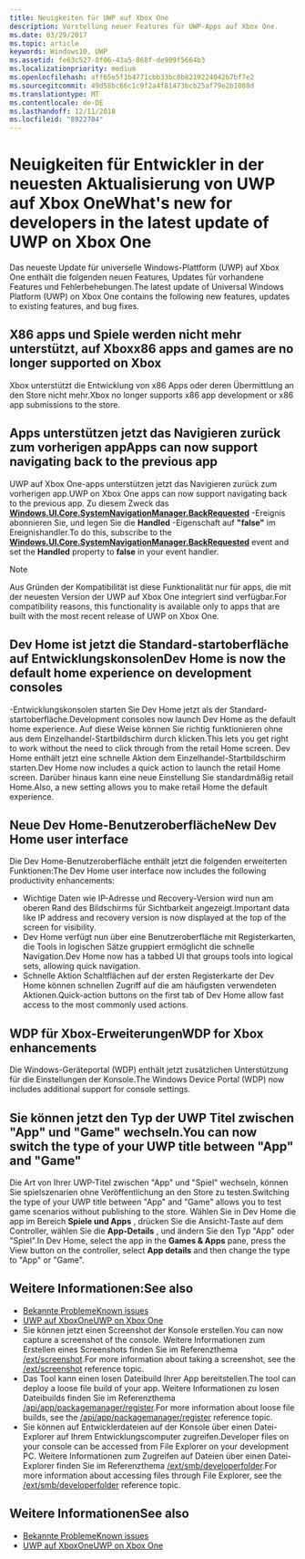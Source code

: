 ```yaml
---
title: Neuigkeiten für UWP auf Xbox One
description: Vorstellung neuer Features für UWP-Apps auf Xbox One.
ms.date: 03/29/2017
ms.topic: article
keywords: Windows10, UWP
ms.assetid: fe63c527-8f06-43a5-868f-de909f5664b3
ms.localizationpriority: medium
ms.openlocfilehash: aff65e5f1b4771cbb33bc8b8219224042b7bf7e2
ms.sourcegitcommit: 49d58bc66c1c9f2a4f81473bcb25af79e2b1088d
ms.translationtype: MT
ms.contentlocale: de-DE
ms.lasthandoff: 12/11/2018
ms.locfileid: "8922704"
---
```

# <a name="whats-new-for-developers-in-the-latest-update-of-uwp-on-xbox-one"></a><span data-ttu-id="caf19-104">Neuigkeiten für Entwickler in der neuesten Aktualisierung von UWP auf Xbox One</span><span class="sxs-lookup"><span data-stu-id="caf19-104">What's new for developers in the latest update of UWP on Xbox One</span></span>

<span data-ttu-id="caf19-105">Das neueste Update für universelle Windows-Plattform (UWP) auf Xbox One enthält die folgenden neuen Features, Updates für vorhandene Features und Fehlerbehebungen.</span><span class="sxs-lookup"><span data-stu-id="caf19-105">The latest update of Universal Windows Platform (UWP) on Xbox One contains the following new features, updates to existing features, and bug fixes.</span></span>

## <a name="x86-apps-and-games-are-no-longer-supported-on-xbox"></a><span data-ttu-id="caf19-106">X86 apps und Spiele werden nicht mehr unterstützt, auf Xbox</span><span class="sxs-lookup"><span data-stu-id="caf19-106">x86 apps and games are no longer supported on Xbox</span></span>  
<span data-ttu-id="caf19-107">Xbox unterstützt die Entwicklung von x86 Apps oder deren Übermittlung an den Store nicht mehr.</span><span class="sxs-lookup"><span data-stu-id="caf19-107">Xbox no longer supports x86 app development or x86 app submissions to the store.</span></span>

## <a name="apps-can-now-support-navigating-back-to-the-previous-app"></a><span data-ttu-id="caf19-108">Apps unterstützen jetzt das Navigieren zurück zum vorherigen app</span><span class="sxs-lookup"><span data-stu-id="caf19-108">Apps can now support navigating back to the previous app</span></span> 
<span data-ttu-id="caf19-109">UWP auf Xbox One-apps unterstützen jetzt das Navigieren zurück zum vorherigen app.</span><span class="sxs-lookup"><span data-stu-id="caf19-109">UWP on Xbox One apps can now support navigating back to the previous app.</span></span> <span data-ttu-id="caf19-110">Zu diesem Zweck das [**Windows.UI.Core.SystemNavigationManager.BackRequested**](https://msdn.microsoft.com/library/windows/apps/dn893595) -Ereignis abonnieren Sie, und legen Sie die **Handled** -Eigenschaft auf **"false"** im Ereignishandler.</span><span class="sxs-lookup"><span data-stu-id="caf19-110">To do this, subscribe to the [**Windows.UI.Core.SystemNavigationManager.BackRequested**](https://msdn.microsoft.com/library/windows/apps/dn893595) event and set the **Handled** property to **false** in your event handler.</span></span>

> [!NOTE]
> <span data-ttu-id="caf19-111">Aus Gründen der Kompatibilität ist diese Funktionalität nur für apps, die mit der neuesten Version der UWP auf Xbox One integriert sind verfügbar.</span><span class="sxs-lookup"><span data-stu-id="caf19-111">For compatibility reasons, this functionality is available only to apps that are built with the most recent release of UWP on Xbox One.</span></span> 

## <a name="dev-home-is-now-the-default-home-experience-on-development-consoles"></a><span data-ttu-id="caf19-112">Dev Home ist jetzt die Standard-startoberfläche auf Entwicklungskonsolen</span><span class="sxs-lookup"><span data-stu-id="caf19-112">Dev Home is now the default home experience on development consoles</span></span>
<span data-ttu-id="caf19-113">-Entwicklungskonsolen starten Sie Dev Home jetzt als der Standard-startoberfläche.</span><span class="sxs-lookup"><span data-stu-id="caf19-113">Development consoles now launch Dev Home as the default home experience.</span></span> <span data-ttu-id="caf19-114">Auf diese Weise können Sie richtig funktionieren ohne aus dem Einzelhandel-Startbildschirm durch klicken.</span><span class="sxs-lookup"><span data-stu-id="caf19-114">This lets you get right to work without the need to click through from the retail Home screen.</span></span> <span data-ttu-id="caf19-115">Dev Home enthält jetzt eine schnelle Aktion dem Einzelhandel-Startbildschirm starten.</span><span class="sxs-lookup"><span data-stu-id="caf19-115">Dev Home now includes a quick action to launch the retail Home screen.</span></span> <span data-ttu-id="caf19-116">Darüber hinaus kann eine neue Einstellung Sie standardmäßig retail Home.</span><span class="sxs-lookup"><span data-stu-id="caf19-116">Also, a new setting allows you to make retail Home the default experience.</span></span> 

## <a name="new-dev-home-user-interface"></a><span data-ttu-id="caf19-117">Neue Dev Home-Benutzeroberfläche</span><span class="sxs-lookup"><span data-stu-id="caf19-117">New Dev Home user interface</span></span>
<span data-ttu-id="caf19-118">Die Dev Home-Benutzeroberfläche enthält jetzt die folgenden erweiterten Funktionen:</span><span class="sxs-lookup"><span data-stu-id="caf19-118">The Dev Home user interface now includes the following productivity enhancements:</span></span>
 - <span data-ttu-id="caf19-119">Wichtige Daten wie IP-Adresse und Recovery-Version wird nun am oberen Rand des Bildschirms für Sichtbarkeit angezeigt.</span><span class="sxs-lookup"><span data-stu-id="caf19-119">Important data like IP address and recovery version is now displayed at the top of the screen for visibility.</span></span> 
 - <span data-ttu-id="caf19-120">Dev Home verfügt nun über eine Benutzeroberfläche mit Registerkarten, die Tools in logischen Sätze gruppiert ermöglicht die schnelle Navigation.</span><span class="sxs-lookup"><span data-stu-id="caf19-120">Dev Home now has a tabbed UI that groups tools into logical sets, allowing quick navigation.</span></span>
 - <span data-ttu-id="caf19-121">Schnelle Aktion Schaltflächen auf der ersten Registerkarte der Dev Home können schnellen Zugriff auf die am häufigsten verwendeten Aktionen.</span><span class="sxs-lookup"><span data-stu-id="caf19-121">Quick-action buttons on the first tab of Dev Home allow fast access to the most commonly used actions.</span></span> 

## <a name="wdp-for-xbox-enhancements"></a><span data-ttu-id="caf19-122">WDP für Xbox-Erweiterungen</span><span class="sxs-lookup"><span data-stu-id="caf19-122">WDP for Xbox enhancements</span></span>
<span data-ttu-id="caf19-123">Die Windows-Geräteportal (WDP) enthält jetzt zusätzlichen Unterstützung für die Einstellungen der Konsole.</span><span class="sxs-lookup"><span data-stu-id="caf19-123">The Windows Device Portal (WDP) now includes additional support for console settings.</span></span> 

## <a name="you-can-now-switch-the-type-of-your-uwp-title-between-app-and-game"></a><span data-ttu-id="caf19-124">Sie können jetzt den Typ der UWP Titel zwischen "App" und "Game" wechseln.</span><span class="sxs-lookup"><span data-stu-id="caf19-124">You can now switch the type of your UWP title between "App" and "Game"</span></span>
<span data-ttu-id="caf19-125">Die Art von Ihrer UWP-Titel zwischen "App" und "Spiel" wechseln, können Sie spielszenarien ohne Veröffentlichung an den Store zu testen.</span><span class="sxs-lookup"><span data-stu-id="caf19-125">Switching the type of your UWP title between "App" and "Game" allows you to test game scenarios without publishing to the store.</span></span> <span data-ttu-id="caf19-126">Wählen Sie in Dev Home die app im Bereich **Spiele und Apps** , drücken Sie die Ansicht-Taste auf dem Controller, wählen Sie die **App-Details** , und ändern Sie den Typ "App" oder "Spiel".</span><span class="sxs-lookup"><span data-stu-id="caf19-126">In Dev Home, select the app in the **Games & Apps** pane, press the View button on the controller, select **App details** and then change the type to "App" or "Game".</span></span>

## <a name="see-also"></a><span data-ttu-id="caf19-127">Weitere Informationen:</span><span class="sxs-lookup"><span data-stu-id="caf19-127">See also</span></span>
- [<span data-ttu-id="caf19-128">Bekannte Probleme</span><span class="sxs-lookup"><span data-stu-id="caf19-128">Known issues</span></span>](known-issues.md)
- [<span data-ttu-id="caf19-129">UWP auf XboxOne</span><span class="sxs-lookup"><span data-stu-id="caf19-129">UWP on Xbox One</span></span>](index.md)
 - <span data-ttu-id="caf19-130">Sie können jetzt einen Screenshot der Konsole erstellen.</span><span class="sxs-lookup"><span data-stu-id="caf19-130">You can now capture a screenshot of the console.</span></span> <span data-ttu-id="caf19-131">Weitere Informationen zum Erstellen eines Screenshots finden Sie im Referenzthema [/ext/screenshot](wdp-media-capture-api.md).</span><span class="sxs-lookup"><span data-stu-id="caf19-131">For more information about taking a screenshot, see the [/ext/screenshot](wdp-media-capture-api.md) reference topic.</span></span>
 - <span data-ttu-id="caf19-132">Das Tool kann einen losen Dateibuild Ihrer App bereitstellen.</span><span class="sxs-lookup"><span data-stu-id="caf19-132">The tool can deploy a loose file build of your app.</span></span> <span data-ttu-id="caf19-133">Weitere Informationen zu losen Dateibuilds finden Sie im Referenzthema [/api/app/packagemanager/register](wdp-loose-folder-register-api.md).</span><span class="sxs-lookup"><span data-stu-id="caf19-133">For more information about loose file builds, see the [/api/app/packagemanager/register](wdp-loose-folder-register-api.md) reference topic.</span></span>
 - <span data-ttu-id="caf19-134">Sie können auf Entwicklerdateien auf der Konsole über einen Datei-Explorer auf Ihrem Entwicklungscomputer zugreifen.</span><span class="sxs-lookup"><span data-stu-id="caf19-134">Developer files on your console can be accessed from File Explorer on your development PC.</span></span> <span data-ttu-id="caf19-135">Weitere Informationen zum Zugreifen auf Dateien über einen Datei-Explorer finden Sie im Referenzthema [/ext/smb/developerfolder](wdp-smb-api.md).</span><span class="sxs-lookup"><span data-stu-id="caf19-135">For more information about accessing files through File Explorer, see the [/ext/smb/developerfolder](wdp-smb-api.md) reference topic.</span></span>

## <a name="see-also"></a><span data-ttu-id="caf19-136">Weitere Informationen</span><span class="sxs-lookup"><span data-stu-id="caf19-136">See also</span></span>
- [<span data-ttu-id="caf19-137">Bekannte Probleme</span><span class="sxs-lookup"><span data-stu-id="caf19-137">Known issues</span></span>](known-issues.md)
- [<span data-ttu-id="caf19-138">UWP auf XboxOne</span><span class="sxs-lookup"><span data-stu-id="caf19-138">UWP on Xbox One</span></span>](index.md)
